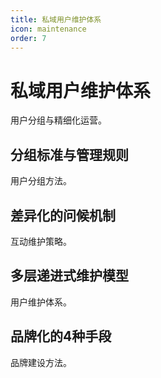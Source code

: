 ```yaml
---
title: 私域用户维护体系
icon: maintenance
order: 7
---
```


# 私域用户维护体系

用户分组与精细化运营。

## 分组标准与管理规则

用户分组方法。

## 差异化的问候机制

互动维护策略。

## 多层递进式维护模型

用户维护体系。

## 品牌化的4种手段

品牌建设方法。

